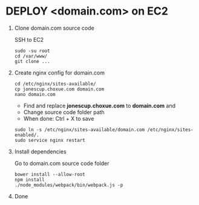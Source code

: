 DEPLOY <domain.com> on EC2
===

1. Clone domain.com source code

    SSH to EC2
    ```
    sudo -su root
    cd /var/www/
    git clone ...
    ```
2. Create nginx config for domain.com
    ```
    cd /etc/nginx/sites-available/
    cp jonescup.choxue.com domain.com
    nano domain.com
    ```
    
    - Find and replace **jonescup.choxue.com** to **domain.com** and
    - Change source code folder path
    - When done: Ctrl + X to save
    
    ```
    sudo ln -s /etc/nginx/sites-available/domain.com /etc/nginx/sites-enabled/.
    sudo service nginx restart
    ```
3. Install dependencies

    Go to domain.com source code folder
    ```
    bower install --allow-root
    npm install
    ./node_modules/webpack/bin/webpack.js -p
    ```
    
4. Done
